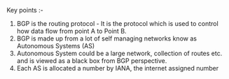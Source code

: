 Key points :- 
1. BGP is the routing protocol - It is the protocol which is used to control how data flow from point A to Point B.
2. BGP is made up from a lot of self managing networks know as Autonomous Systems (AS)
3. Autonomous System could be a large network, collection of routes etc. and is viewed as a black box from BGP perspective.
4. Each AS is allocated a number by IANA, the internet assigned number


